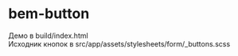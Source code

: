 # bem-button

Демо в build/index.html<br />
Исходник кнопок в src/app/assets/stylesheets/form/_buttons.scss
